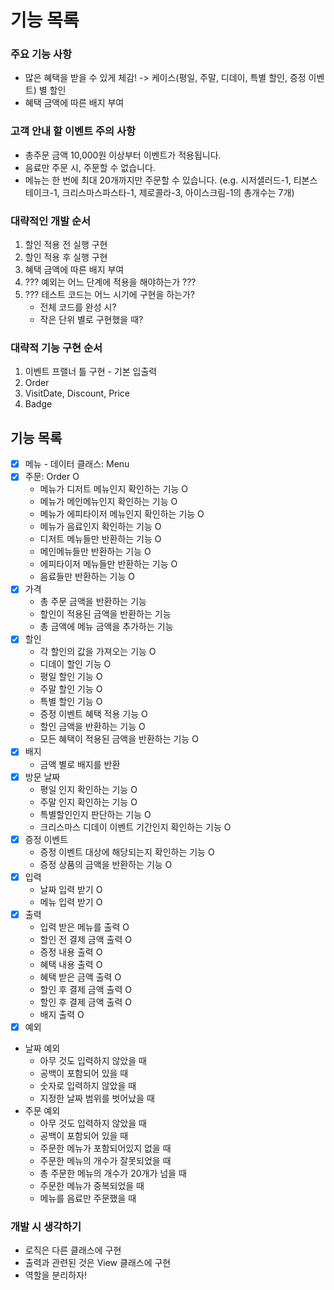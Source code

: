 # 기능 목록
### 주요 기능 사항
- 많은 혜택을 받을 수 있게 체감! -> 케이스(평일, 주말, 디데이, 특별 할인, 증정 이벤트) 별 할인
- 혜택 금액에 따른 배지 부여
### 고객 안내 할 이벤트 주의 사항
- 총주문 금액 10,000원 이상부터 이벤트가 적용됩니다.
- 음료만 주문 시, 주문할 수 없습니다.
- 메뉴는 한 번에 최대 20개까지만 주문할 수 있습니다.
(e.g. 시저샐러드-1, 티본스테이크-1, 크리스마스파스타-1, 제로콜라-3, 아이스크림-1의 총개수는 7개)
### 대략적인 개발 순서
1. 할인 적용 전 실행 구현
2. 할인 적용 후 실행 구현
3. 혜택 금액에 따른 배지 부여
4. ??? 예외는 어느 단계에 적용을 해야하는가 ???
5. ??? 테스트 코드는 어느 시기에 구현을 하는가? 
   - 전체 코드를 완성 시?
   - 작은 단위 별로 구현했을 때?
### 대략적 기능 구현 순서
1. 이벤트 프랠너 틀 구현 - 기본 입출력
2. Order
3. VisitDate, Discount, Price
4. Badge

## 기능 목록
-[x] 메뉴 - 데이터 클래스: Menu
-[x] 주문: Order O
  - 메뉴가 디저트 메뉴인지 확인하는 기능 O
  - 메뉴가 메인메뉴인지 확인하는 기능 O
  - 메뉴가 에피타이저 메뉴인지 확인하는 기능 O
  - 메뉴가 음료인지 확인하는 기능 O
  - 디저트 메뉴들만 반환하는 기능 O
  - 메인메뉴들만 반환하는 기능 O
  - 에피타이저 메뉴들만 반환하는 기능 O
  - 음료들만 반환하는 기능 O
-[x] 가격
  - 총 주문 금액을 반환하는 기능
  - 할인이 적용된 금액을 반환하는 기능
  - 총 금액에 메뉴 금액을 추가하는 기능
-[x] 할인
  - 각 할인의 값을 가져오는 기능 O
  - 디데이 할인 기능 O
  - 평일 할인 기능 O
  - 주말 할인 기능 O
  - 특별 할인 기능 O
  - 증정 이벤트 혜택 적용 기능 O
  - 할인 금액을 반환하는 기능 O
  - 모든 혜택이 적용된 금액을 반환하는 기능 O
-[x] 배지
  - 금액 별로 배지를 반환
-[x] 방문 날짜
  - 평일 인지 확인하는 기능 O
  - 주말 인지 확인하는 기능 O
  - 특별할인인지 판단하는 기능 O
  - 크리스마스 디데이 이벤트 기간인지 확인하는 기능 O
-[x] 증정 이벤트
  - 증정 이벤트 대상에 해당되는지 확인하는 기능 O
  - 증정 상품의 금액을 반환하는 기능 O
-[x] 입력
  - 날짜 입력 받기 O
  - 메뉴 입력 받기 O
-[x] 출력
  - 입력 받은 메뉴를 출력 O
  - 할인 전 결제 금액 출력 O
  - 증정 내용 출력 O
  - 혜택 내용 출력 O
  - 혜택 받은 금액 출력 O
  - 할인 후 결제 금액 출력 O
  - 할인 후 결제 금액 출력 O
  - 배지 출력 O
- [x] 예외
 - 날짜 예외 
   - 아무 것도 입력하지 않았을 때
   - 공백이 포함되어 있을 때
   - 숫자로 입력하지 않았을 때
   - 지정한 날짜 범위를 벗어났을 때
 - 주문 예외 
   - 아무 것도 입력하지 않았을 때
   - 공백이 포함되어 있을 때
   - 주문한 메뉴가 포함되어있지 없을 때
   - 주문한 메뉴의 개수가 잘못되었을 때
   - 총 주문한 메뉴의 개수가 20개가 넘을 때
   - 주문한 메뉴가 중복되었을 때
   - 메뉴를 음료만 주문했을 때


### 개발 시 생각하기
- 로직은 다른 클래스에 구현
- 출력과 관련된 것은 View 클래스에 구현
- 역할을 분리하자! 
